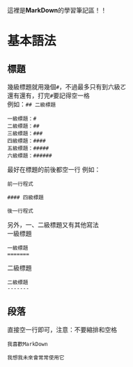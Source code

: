 這裡是**MarkDown**的學習筆記區！！

基本語法
=======


## 標題

幾級標題就用幾個`#`，不過最多只有到六級ㄛ<br>
還有還有，打完`#`要記得空一格<br>
例如：`## 二級標題`
  ```
  一級標題：#
  二級標題：##
  三級標題：###
  四級標題：####
  五級標題：#####
  六級標題：######
  ```
最好在標題的前後都空一行
例如：
  ```
  前一行程式

  #### 四級標題

  後一行程式
  ```
另外，一、二級標題又有其他寫法<BR>
一級標題
  ```
  一級標題
  =======
  ```
二級標題
  ```
  二級標題
  -------
  ```
  
  
## 段落
  
直接空一行即可，注意：不要縮排和空格
  ```
  我喜歡MarkDown
  
  我想我未來會常常使用它
  ```


  

  
  
  
  
  
  
  
  
  
  
  
  
  
  
